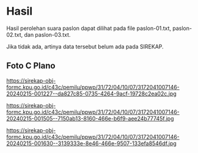 # Hasil

Hasil perolehan suara paslon dapat dilihat pada file paslon-01.txt, paslon-02.txt, dan paslon-03.txt.

Jika tidak ada, artinya data tersebut belum ada pada SIREKAP.

## Foto C Plano

https://sirekap-obj-formc.kpu.go.id/c43c/pemilu/ppwp/31/72/04/10/07/3172041007146-20240215-001227--da827c85-0735-4264-9acf-19728c2ea02c.jpg

https://sirekap-obj-formc.kpu.go.id/c43c/pemilu/ppwp/31/72/04/10/07/3172041007146-20240215-001505--7150ab13-8160-466e-b6f9-aee24b77745f.jpg

https://sirekap-obj-formc.kpu.go.id/c43c/pemilu/ppwp/31/72/04/10/07/3172041007146-20240215-001630--3139333e-8e46-466e-9507-133efa8546df.jpg
